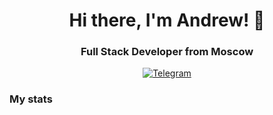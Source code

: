 <div id="header" align="center">
	<h1>Hi there, I'm Andrew! 👋</h1>
	<h3>Full Stack Developer from Moscow</h3>
</div>

<div id="socials" align="center">
	<a href="https://t.me/andreu5547">
		<img src="https://img.shields.io/badge/Telegram-blue?style=for-the-badge&logo=telegram&logoColor=white" alt="Telegram">
	</a>
</div>

<h3>My stats</h3>
<div id="stats" align="center">
  <img src="http://github-profile-summary-cards.vercel.app/api/cards/profile-details?username=andreu5547&theme=github_dark" alt=""/>
  <img src="http://github-profile-summary-cards.vercel.app/api/cards/repos-per-language?username=andreu5547&theme=github_dark" alt=""/>
  <img src="http://github-profile-summary-cards.vercel.app/api/cards/productive-time?username=andreu5547&theme=github_dark&utcOffset=8" alt=""/> 
</div>
